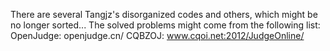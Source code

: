 There are several Tangjz's disorganized codes and others, which might be no longer sorted...
The solved problems might come from the following list:
OpenJudge: openjudge.cn/
CQBZOJ: www.cqoi.net:2012/JudgeOnline/
